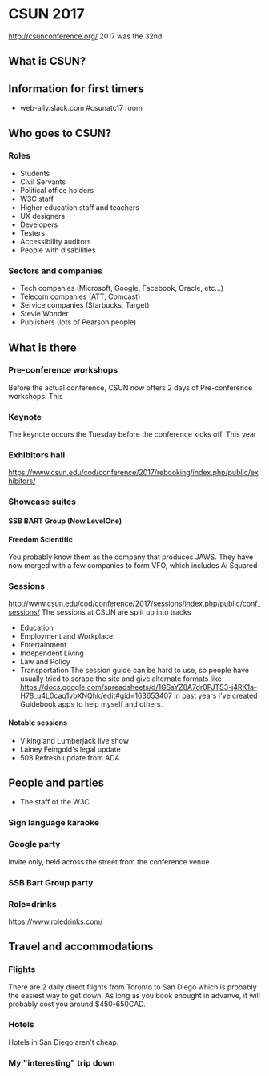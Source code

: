 # CSUN 2017

http://csunconference.org/
2017 was the 32nd



## What is CSUN?



## Information for first timers
- web-ally.slack.com #csunatc17 room



## Who goes to CSUN?


### Roles
- Students
- Civil Servants
- Political office holders
- W3C staff
- Higher education staff and teachers
- UX designers
- Developers
- Testers
- Accessibility auditors
- People with disabilities


### Sectors and companies
- Tech companies (Microsoft, Google, Facebook, Oracle, etc...)
- Telecom companies (ATT, Comcast)
- Service companies (Starbucks, Target)
- Stevie Wonder
- Publishers (lots of Pearson people)



## What is there


### Pre-conference workshops
Before the actual conference, CSUN now offers 2 days of Pre-conference workshops.
This


### Keynote
The keynote occurs the Tuesday before the conference kicks off. This year


### Exhibitors hall
https://www.csun.edu/cod/conference/2017/rebooking/index.php/public/exhibitors/


### Showcase suites


#### SSB BART Group (Now LevelOne)


#### Freedom Scientific
You probably know them as the company that produces JAWS. They have now merged
with a few companies to form VFO, which includes Ai Squared


### Sessions
http://www.csun.edu/cod/conference/2017/sessions/index.php/public/conf_sessions/
The sessions at CSUN are split up into tracks
- Education
- Employment and Workplace
- Entertainment
- Independent Living
- Law and Policy
- Transportation
The session guide can be hard to use, so people have usually tried to scrape the
site and give alternate formats like https://docs.google.com/spreadsheets/d/1GSsYZ8A7dr0PJTS3-j4RK1a-H78_u4L0caq1vbXNQhk/edit#gid=163653407
In past years I've created Guidebook apps to help myself and others.


#### Notable sessions
- Viking and Lumberjack live show
- Lainey Feingold's legal update
- 508 Refresh update from ADA



## People and parties
- The staff of the W3C


### Sign language karaoke


### Google party
Invite only, held across the street from the conference venue


### SSB Bart Group party


### Role=drinks
https://www.roledrinks.com/


## Travel and accommodations


### Flights
There are 2 daily direct flights from Toronto to San Diego which is probably the
easiest way to get down. As long as you book enought in advanve, it will probably
cost you around $450-650CAD.


### Hotels
Hotels in San Diego aren't cheap.


### My "interesting" trip down
